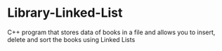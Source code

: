 # Library-Linked-List
C++ program that stores data of books in a file and allows you to insert, delete and sort the books using Linked Lists
